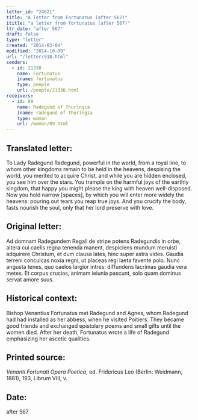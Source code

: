 ```yaml
---
letter_id: "24621"
title: "A letter from Fortunatus (after 567)"
ititle: "a letter from fortunatus (after 567)"
ltr_date: "after 567"
draft: false
type: "letter"
created: "2014-03-04"
modified: "2014-10-09"
url: "/letter/918.html"
senders:
  - id: 21338
    name: Fortunatus
    iname: fortunatus
    type: people
    url: /people/21338.html
receivers:
  - id: 89
    name: Radegund of Thuringia
    iname: radegund of thuringia
    type: woman
    url: /woman/89.html
---
```

<h2> Translated letter:</h2>To Lady Radegund
Radegund, powerful in the world, from a royal line,
to whom other kingdoms remain to be held in the heavens,
despising the world, you merited to acquire Christ,
and while you are hidden enclosed, you see him over the stars.
You trample on the harmful joys of the earthly kingdom,
that happy you might please the king with heaven well-disposed.
Now you hold narrow [spaces], by which you will enter more widely the heavens:
pouring out tears you reap true joys.
And you crucify the body, fasts nourish the soul,
only that her lord preserve with love.
<h2 class="mt-4"> Original letter:</h2>Ad domnam Radegundem
Regali de stripe potens Radegundis in orbe,
altera cui caelis regna tenenda manent,
despiciens mundum meruisti adquirere Christum,
et dum clausa lates, hinc super astra vides.
Gaudia terreni conculcas noxia regni,
ut placeas regi laeta favente polo.
Nunc angusta tenes, quo caelos largior intres:
diffundens lacrimas gaudia vera metes.
Et corpus crucias, animam ieiunia pascunt,
solo quam dominus servat amore suus.
<h2 class="mt-4"> Historical context:</h2>Bishop Venantius Fortunatus met Radegund and Agnes, whom Radegund had had installed as her abbess, when he visited Poitiers.  They became good friends and exchanged epistolary poems and small gifts until the women died.  After her death, Fortunatus wrote a life of Radegund emphasizing her ascetic qualities.
<h2 class="mt-4"> Printed source:</h2><p><em>Venanti Fortunati Opera Poetica</em>, ed. Fridericus Leo (Berlin: Weidmann, 1881), 193, Librum VIII, v.</p><h2 class="mt-4"> Date:</h2>after 567